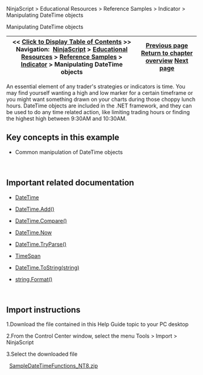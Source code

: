 ﻿
NinjaScript \> Educational Resources \> Reference Samples \> Indicator \> Manipulating DateTime objects

Manipulating DateTime objects

| \<\< [Click to Display Table of Contents](manipulating_datetime_objects.md) \>\> **Navigation:**     [NinjaScript](ninjascript-1.md) \> [Educational Resources](educational_resources-1.md) \> [Reference Samples](reference_samples-1.md) \> [Indicator](indicator2-1.md) \> Manipulating DateTime objects | [Previous page](getting_indicator_values_from_-1.md) [Return to chapter overview](indicator2-1.md) [Next page](manipulating_string_objects-1.md) |
| --- | --- |
An essential element of any trader's strategies or indicators is time. You may find yourself wanting a high and low marker for a certain timeframe or you might want something drawn on your charts during those choppy lunch hours. DateTime objects are included in the .NET framework, and they can be used to do any time related action, like limiting trading hours or finding the highest high between 9:30AM and 10:30AM.
 
## Key concepts in this example
- Common manipulation of DateTime objects

 
## Important related documentation
- [DateTime](http://msdn.microsoft.com/en-us/library/system.datetime.aspx)

- [DateTime.Add()](http://msdn.microsoft.com/en-us/library/system.datetime.add.aspx)

- [DateTime.Compare()](http://msdn.microsoft.com/en-us/library/system.datetime.compare.aspx)

- [DateTime.Now](http://msdn.microsoft.com/en-us/library/system.datetime.now.aspx)

- [DateTime.TryParse()](http://msdn.microsoft.com/en-us/library/system.datetime.tryparse.aspx)

- [TimeSpan](http://msdn.microsoft.com/en-us/library/system.timespan.aspx)

- [DateTime.ToString(string)](http://msdn.microsoft.com/en-us/library/zdtaw1bw.aspx)

- [string.Format()](http://msdn.microsoft.com/en-us/library/system.string.format.aspx)

 
## Import instructions
1\.Download the file contained in this Help Guide topic to your PC desktop

2\.From the Control Center window, select the menu Tools \> Import \> NinjaScript

3\.Select the downloaded file

 
[SampleDateTimeFunctions\_NT8\.zip](samples/SampleDateTimeFunctions_NT8.zip)
